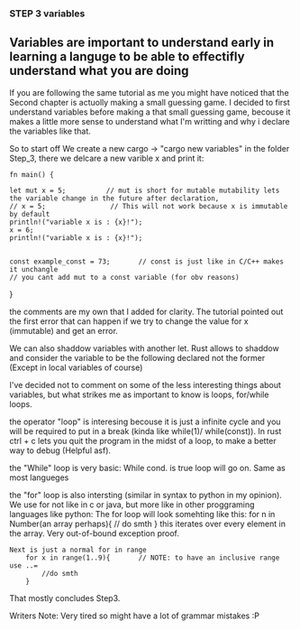 ### STEP 3 variables 
## Variables are important to understand early in learning a languge to be able to effectifly understand what you are doing

If you are following the same tutorial as me you might have noticed that the Second chapter is actuolly making a small guessing game. I decided to first understand variables before making a that small guessing game, becouse it makes a little more sense to understand what I'm writting and why i declare the variables like that.

So to start off We create a new cargo -> "cargo new variables" in the folder Step_3, there we delcare a new varible x and print it:

    fn main() {

    let mut x = 5;          // mut is short for mutable mutability lets the variable change in the future after declaration,
    // x = 5;                // This will not work because x is immutable by default
    println!("variable x is : {x}!");
    x = 6;
    println!("variable x is : {x}!");


    const example_const = 73;       // const is just like in C/C++ makes it unchangle 
    // you cant add mut to a const variable (for obv reasons)
}


the comments are my own that I added for clarity. The tutorial pointed out the first error that can happen if we try to change the value for x (immutable) and get an error.

We can also shaddow variables with another let. Rust allows to shaddow and consider the variable to be the following declared not the former (Except in local variables of course)

I've decided not to comment on some of the less interesting things about variables, but what strikes me as important to know is loops, for/while loops.

the operator "loop" is interesing becouse it is just a infinite cycle and you will be required to put in a break (kinda like while(1)/ while(const)). In rust ctrl + c lets you quit the program in the midst of a loop, to make a better way to debug (Helpful asf).

the "While" loop is very basic: While cond. is true loop will go on. Same as most langueges

the "for" loop is also intersting (similar in syntax to python in my opinion). We use for not like in c or java, but more like in other proggraming languages like python:
    The for loop will look somehting like this: 
        for n in Number(an array perhaps){
            // do smth
        }
        this iterates over every element in the array. Very  out-of-bound exception proof.
    

    Next is just a normal for in range
        for x in range(1..9){       // NOTE: to have an inclusive range use ..=
            //do smth       
        }


That mostly concludes Step3.                        

Writers Note: Very tired so might have a lot of grammar mistakes :P

